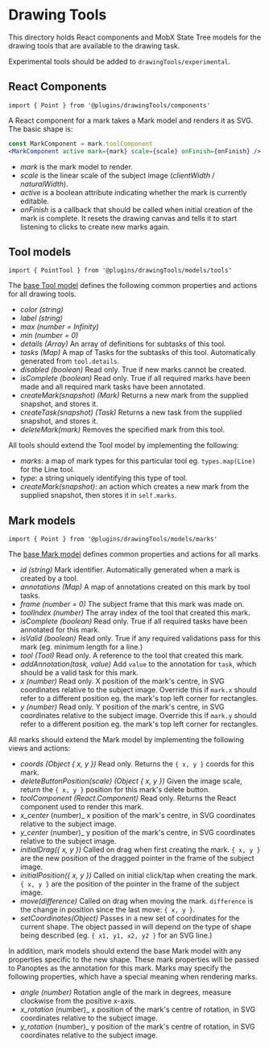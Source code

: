 # Drawing Tools

This directory holds React components and MobX State Tree models for the drawing tools that are available to the drawing task.

Experimental tools should be added to `drawingTools/experimental`.

## React Components

`import { Point } from '@plugins/drawingTools/components'`

A React component for a mark takes a Mark model and renders it as SVG. The basic shape is:
```jsx
const MarkComponent = mark.toolComponent
<MarkComponent active mark={mark} scale={scale} onFinish={onFinish} />
```

 - _mark_ is the mark model to render.
 - _scale_ is the linear scale of the subject image (_clientWidth_ / _naturalWidth_).
 - _active_ is a boolean attribute indicating whether the mark is currently editable.
 - _onFinish_ is a callback that should be called when initial creation of the mark is complete. It resets the drawing canvas and tells it to start listening to clicks to create new marks again.

## Tool models

`import { PointTool } from '@plugins/drawingTools/models/tools'`

The [base Tool model](https://github.com/zooniverse/front-end-monorepo/tree/master/packages/lib-classifier/src/plugins/drawingTools/models/tools/Tool) defines the following common properties and actions for all drawing tools.
- _color (string)_
- _label (string)_
- _max (number = Infinity)_
- _min (number = 0)_
- _details (Array)_ An array of definitions for subtasks of this tool.
- _tasks (Map)_ A map of Tasks for the subtasks of this tool. Automatically generated from `tool.details`.
- _disabled (boolean)_ Read only. True if new marks cannot be created.
- _isComplete (boolean)_ Read only. True if all required marks have been made and all required mark tasks have been annotated.
- _createMark(snapshot) (Mark)_ Returns a new mark from the supplied snapshot, and stores it.
- _createTask(snapshot) (Task)_ Returns a new task from the supplied snapshot, and stores it.
- _deleteMark(mark)_ Removes the specified mark from this tool.

All tools should extend the Tool model by implementing the following:
- _marks_: a map of mark types for this particular tool eg. `types.map(Line)` for the Line tool.
- _type_: a string uniquely identifying this type of tool.
- _createMark(snapshot)_: an action which creates a new mark from the supplied snapshot, then stores it in `self.marks`.

## Mark models

`import { Point } from '@plugins/drawingTools/models/marks'`

The [base Mark model](https://github.com/zooniverse/front-end-monorepo/tree/master/packages/lib-classifier/src/plugins/drawingTools/models/marks/Mark) defines common properties and actions for all marks.
- _id (string)_ Mark identifier. Automatically generated when a mark is created by a tool.
- _annotations (Map)_ A map of annotations created on this mark by tool tasks.
- _frame (number = 0)_ The subject frame that this mark was made on.
- _toolIndex (number)_ The array index of the tool that created this mark.
- _isComplete (boolean)_ Read only. True if all required tasks have been annotated for this mark.
- _isValid (boolean)_ Read only. True if any required validations pass for this mark (eg. minimum length for a line.)
- _tool (Tool)_ Read only. A reference to the tool that created this mark.
- _addAnnotation(task, value)_ Add `value` to the annotation for `task`, which should be a valid task for this mark.
- _x (number)_ Read only. X position of the mark's centre, in SVG coordinates relative to the subject image. Override this if `mark.x` should refer to a different position eg. the mark's top left corner for rectangles.
- _y (number)_ Read only. Y position of the mark's centre, in SVG coordinates relative to the subject image. Override this if `mark.y` should refer to a different position eg. the mark's top left corner for rectangles.

All marks should extend the Mark model by implementing the following views and actions:
- _coords (Object { x, y })_ Read only. Returns the `{ x, y }` coords for this mark.
- _deleteButtonPosition(scale) (Object { x, y })_ Given the image scale, return the `{ x, y }` position for this mark's delete button.
- _toolComponent (React.Component)_ Read only. Returns the React component used to render this mark.
- _x_center_ (number)_ x position of the mark's centre, in SVG coordinates relative to the subject image.
- _y_center_ (number)_ y position of the mark's centre, in SVG coordinates relative to the subject image.
- _initialDrag({ x, y })_ Called on drag when first creating the mark. `{ x, y }` are the new position of the dragged pointer in the frame of the subject image.
- _initialPosition({ x, y })_ Called on initial click/tap when creating the mark. `{ x, y }` are the position of the pointer in the frame of the subject image.
- _move(difference)_ Called on drag when moving the mark. `difference` is the change in position since the last move: `{ x, y }`.
- _setCoordinates(Object)_ Passes in a new set of coordinates for the current shape. The object passed in will depend on the type of shape being described (eg. `{ x1, y1, x2, y2 }` for an SVG line.)

In addition, mark models should extend the base Mark model with any properties specific to the new shape. These mark properties will be passed to Panoptes as the annotation for this mark. Marks may specify the following properties, which have a special meaning when rendering marks.

- _angle (number)_ Rotation angle of the mark in degrees, measure clockwise from the positive x-axis.
- _x_rotation_ (number)_ x position of the mark's centre of rotation, in SVG coordinates relative to the subject image.
- _y_rotation_ (number)_ y position of the mark's centre of rotation, in SVG coordinates relative to the subject image.
